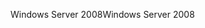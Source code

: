 <span data-ttu-id="2e1c5-101">Windows Server 2008</span><span class="sxs-lookup"><span data-stu-id="2e1c5-101">Windows Server 2008</span></span>